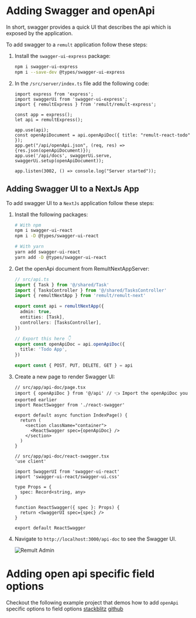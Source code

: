 # Adding Swagger and openApi

In short, swagger provides a quick UI that describes the api which is exposed by the application.

To add swagger to a `remult` application follow these steps:

1. Install the `swagger-ui-express` package:

   ```sh
   npm i swagger-ui-express
   npm i --save-dev @types/swagger-ui-express
   ```

2. In the `/src/server/index.ts` file add the following code:

   ```ts{2,6-9}
   import express from 'express';
   import swaggerUi from 'swagger-ui-express';
   import { remultExpress } from 'remult/remult-express';

   const app = express();
   let api = remultExpress();

   app.use(api);
   const openApiDocument = api.openApiDoc({ title: "remult-react-todo" });
   app.get("/api/openApi.json", (req, res) => {res.json(openApiDocument)});
   app.use('/api/docs', swaggerUi.serve, swaggerUi.setup(openApiDocument));

   app.listen(3002, () => console.log("Server started"));
   ```

## Adding Swagger UI to a NextJs App

To add swagger UI to a `NextJs` application follow these steps:

1. Install the following packages:

   ```sh
   # With npm
   npm i swagger-ui-react
   npm i -D @types/swagger-ui-react

   # With yarn
   yarn add swagger-ui-react
   yarn add -D @types/swagger-ui-react
   ```

2. Get the openApi document from RemultNextAppServer:

   ```ts
   // src/api.ts
   import { Task } from '@/shared/Task'
   import { TasksController } from '@/shared/TasksController'
   import { remultNextApp } from 'remult/remult-next'

   export const api = remultNextApp({
     admin: true,
     entities: [Task],
     controllers: [TasksController],
   })

   // Export this here 👇
   export const openApiDoc = api.openApiDoc({
     title: 'Todo App',
   })

   export const { POST, PUT, DELETE, GET } = api
   ```

3. Create a new page to render Swagger UI:

   ```tsx
   // src/app/api-doc/page.tsx
   import { openApiDoc } from '@/api' // 👈 Import the openApiDoc you exported earlier
   import ReactSwagger from './react-swagger'

   export default async function IndexPage() {
     return (
       <section className="container">
         <ReactSwagger spec={openApiDoc} />
       </section>
     )
   }
   ```

   ```tsx
   // src/app/api-doc/react-swagger.tsx
   'use client'

   import SwaggerUI from 'swagger-ui-react'
   import 'swagger-ui-react/swagger-ui.css'

   type Props = {
     spec: Record<string, any>
   }

   function ReactSwagger({ spec }: Props) {
     return <SwaggerUI spec={spec} />
   }

   export default ReactSwagger
   ```

4. Navigate to `http://localhost:3000/api-doc` to see the Swagger UI.

   ![Remult Admin](../public/example_remult-next-swagger-ui-page.png)

# Adding open api specific field options

Checkout the following example project that demos how to add `openApi` specific options to field options
[stackblitz](https://stackblitz.com/github/noam-honig/adding-open-api-options?file=server/build-open-api.ts,shared/task.ts)
[github](https://www.github.com/noam-honig/adding-open-api-options)
